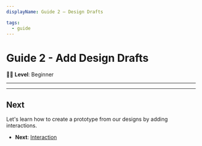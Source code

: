 ```yaml
---
displayName: Guide 2 – Design Drafts

tags:
  - guide
---
```


# Guide 2 - Add Design Drafts

:woman_student: **Level**: Beginner

---

---

## Next

Let's learn how to create a prototype from our designs by adding interactions.

* **Next**: [Interaction](./doc/docs/guides/interaction?guides-enabled=true)
